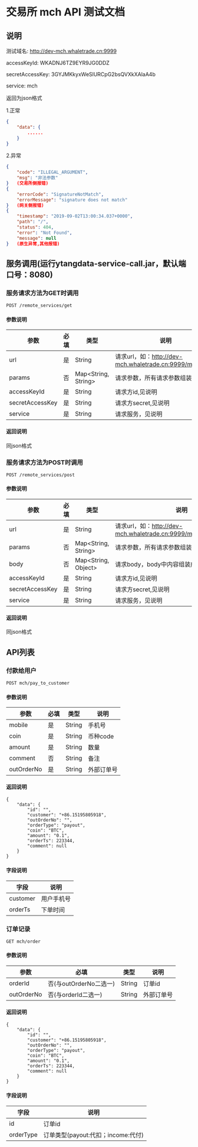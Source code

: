# 交易所 mch API 测试文档

## 说明
测试域名: http://dev-mch.whaletrade.cn:9999

accessKeyId: WKADNJ6TZ9EYR9JG0DDZ

secretAccessKey: 3GYJMKkyxWeSlURCpG2bsQVXkXAlaA4b

service: mch

返回为json格式

1.正常
```json
{
    "data": {
        ......
    }
}
```
2.异常
```json    
{
    "code": "ILLEGAL_ARGUMENT",
    "msg": "非法参数"
}   (交易所侧报错) 
{
    "errorCode": "SignatureNotMatch",
    "errorMessage": "signature does not match"
}   (网关侧报错)
{
    "timestamp": "2019-09-02T13:00:34.037+0000",
    "path": "/",
    "status": 404,
    "error": "Not Found",
    "message": null
}   (原生异常,其他报错)
```

## 服务调用(运行ytangdata-service-call.jar，默认端口号：8080)

### 服务请求方法为GET时调用
```
POST /remote_services/get
``` 

#### 参数说明
| 参数              | 必填 | 类型                 | 说明                          |
| ---------------- | ---- |-------------------- | ---------------------------- |
| url              | 是   | String              | 请求url，如：http://dev-mch.whaletrade.cn:9999/mch/order|
| params           | 否   | Map<String, String> | 请求参数，所有请求参数组装成Map    |
| accessKeyId      | 是   | String              | 请求方id,见说明                 |
| secretAccessKey  | 是   | String              | 请求方secret,见说明             |
| service          | 是   | String              | 请求服务，见说明                 |  

#### 返回说明
同json格式

### 服务请求方法为POST时调用
```
POST /remote_services/post
``` 

#### 参数说明
| 参数              | 必填 | 类型                 | 说明                          |
| ---------------- | ---- |-------------------- | ---------------------------- |
| url              | 是   | String              | 请求url，如：http://dev-mch.whaletrade.cn:9999/mch/pay_to_customer|
| params           | 否   | Map<String, String> | 请求参数，所有请求参数组装成Map    |
| body             | 否   | Map<String, Object> | 请求body，body中内容组装成Map    |
| accessKeyId      | 是   | String              | 请求方id,见说明                 |
| secretAccessKey  | 是   | String              | 请求方secret,见说明             |
| service          | 是   | String              | 请求服务，见说明                 |  

#### 返回说明
同json格式

## API列表

### 付款给用户
```
POST mch/pay_to_customer
```

#### 参数说明
| 参数         | 必填 | 类型    | 说明                         |
| ----------- | ---- |-----  | ---------------------------- |
| mobile      | 是   | String | 手机号                        |
| coin        | 是   | String | 币种code                      |
| amount      | 是   | String | 数量                          |
| comment     | 否   | String | 备注                          |
| outOrderNo  | 是   | String | 外部订单号                     |

#### 返回说明
```
{
    "data": {
        "id": "",
        "customer": "+86.15195805918",
        "outOrderNo": "",
        "orderType": "payout",
        "coin": "BTC",
        "amount": "0.1",
        "orderTs": 223344,
        "comment": null
    }
}
```

#### 字段说明
| 字段              |  说明                      |
| -----------      |  ----------------------   |
| customer         | 用户手机号                  |
| orderTs          | 下单时间                    |

### 订单记录
```
GET mch/order
```

#### 参数说明
| 参数         | 必填                   | 类型    | 说明                         |
| ----------- | ---------------------  |-----  | ---------------------------- |
| orderId     | 否(与outOrderNo二选一)   | String | 订单id                        |
| outOrderNo  | 否(与orderId二选一)      | String | 外部订单号                      |

#### 返回说明
```
{
    "data": {
        "id": "",
        "customer": "+86.15195805918",
        "outOrderNo": "",
        "orderType": "payout",
        "coin": "BTC",
        "amount": "0.1",
        "orderTs": 223344,
        "comment": null
    }
}
```

#### 字段说明
| 字段              |  说明                          |
| -----------      |  --------------------------   |
| id               | 订单id                         |
| orderType        | 订单类型(payout:代扣；income:代付)|
